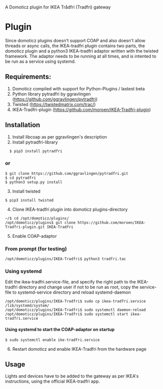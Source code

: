 A Domoticz plugin for IKEA Trådfri (Tradfri) gateway

# Plugin

Since domoticz plugins doesn't support COAP and also doesn't allow threads or async calls, the IKEA-tradfri plugin contains two parts, the domoticz plugin and a python3 IKEA-tradfri adaptor written with the twisted framework. The adaptor needs to be running at all times, and is intented to be run as a service using systemd.

## Requirements:
1. Domoticz compiled with support for Python-Plugins / lastest beta
2. Python library pytradfri by ggravlingen (https://github.com/ggravlingen/pytradfri)
3. Twisted (https://twistedmatrix.com/trac/)
3. IKEA-Tradfri-plugin (https://github.com/moroen/IKEA-Tradfri-plugin)

## Installation
1. Install libcoap as per ggravlingen's description
2. Install pytradfri-library 
```shell
  $ pip3 install pytradfri
```

### or

```
$ git clone https://github.com/ggravlingen/pytradfri.git
$ cd pytradfri
$ python3 setup.py install
```

3. Install twisted
```
$ pip3 install twisted
```

4. Clone IKEA-tradfri plugin into domoticz plugins-directory
```
~/$ cd /opt/domoticz/plugins/
/opt/domoticz/plugins$ git clone https://github.com/moroen/IKEA-Tradfri-plugin.git IKEA-Tradfri
```

5. Enable COAP-adaptor

### From prompt (for testing)
```
/opt/domoticz/plugins/IKEA-Tradfri$ python3 tradfri.tac
```

### Using systemd
Edit the ikea-tradfri.service-file, and specify the right path to the IKEA-tradfri directory and change user if not to be run as root, copy the service-file to systemd-service directory and reload systemd-daemon
```
/opt/domoticz/plugins/IKEA-Tradfri$ sudo cp ikea-tradfri.service /lib/systemd/system/
/opt/domoticz/plugins/IKEA-Tradfri$ sudo systemctl daemon-reload
/opt/domoticz/plugins/IKEA-Tradfri$ sudo systemctl start ikea-tradfri.service
```

#### Using systemd to start the COAP-adaptor on startup
```
$ sudo systemctl enable ike-tradfri.service
```

6. Restart domoticz and enable IKEA-Tradfri from the hardware page

## Usage
Lights and devices have to be added to the gateway as per IKEA's instructions, using the official IKEA-tradfri app. 

